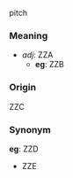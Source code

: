 pitch
### Meaning
+ _adj_: ZZA
    + __eg__: ZZB

### Origin

ZZC

### Synonym

__eg__: ZZD

+ ZZE


